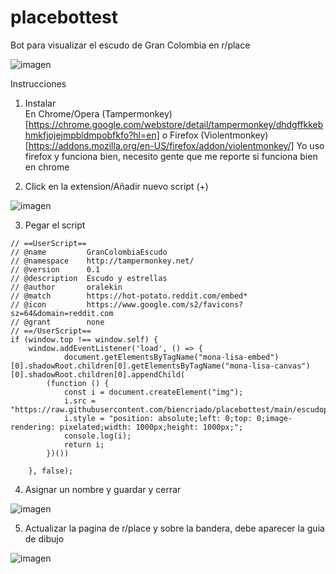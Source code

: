# placebottest
Bot para visualizar el escudo de Gran Colombia en r/place

![imagen](https://user-images.githubusercontent.com/102851218/161374349-053f10f1-a58f-4a84-b5b2-cc6c14e95b13.png)


Instrucciones 

1. Instalar  
En Chrome/Opera (Tampermonkey)[https://chrome.google.com/webstore/detail/tampermonkey/dhdgffkkebhmkfjojejmpbldmpobfkfo?hl=en]
o Firefox (Violentmonkey)[https://addons.mozilla.org/en-US/firefox/addon/violentmonkey/]
Yo uso firefox y funciona bien, necesito gente que me reporte si funciona bien en chrome


2. Click en la extension/Añadir nuevo script (+) 

![imagen](https://user-images.githubusercontent.com/102851218/161374456-6f84ae29-0994-4aef-a63d-63ea55eee323.png)

3. Pegar el script 

```
// ==UserScript==
// @name         GranColombiaEscudo
// @namespace    http://tampermonkey.net/
// @version      0.1
// @description  Escudo y estrellas
// @author       oralekin
// @match        https://hot-potato.reddit.com/embed*
// @icon         https://www.google.com/s2/favicons?sz=64&domain=reddit.com
// @grant        none
// ==/UserScript==
if (window.top !== window.self) {
    window.addEventListener('load', () => {
            document.getElementsByTagName("mona-lisa-embed")[0].shadowRoot.children[0].getElementsByTagName("mona-lisa-canvas")[0].shadowRoot.children[0].appendChild(
        (function () {
            const i = document.createElement("img");
            i.src = "https://raw.githubusercontent.com/biencriado/placebottest/main/escudoplacetemplate.png";
            i.style = "position: absolute;left: 0;top: 0;image-rendering: pixelated;width: 1000px;height: 1000px;";
            console.log(i);
            return i;
        })())

    }, false);
```

4. Asignar un nombre y guardar y cerrar 

![imagen](https://user-images.githubusercontent.com/102851218/161374574-2f837d5c-43f9-4401-8ec3-9111d2f0c8fb.png)

5. Actualizar la pagina de r/place y sobre la bandera, debe aparecer la guia de dibujo 

![imagen](https://user-images.githubusercontent.com/102851218/161374623-bd77d3ee-d92d-4c19-a4d8-9e4ca43ee599.png)
